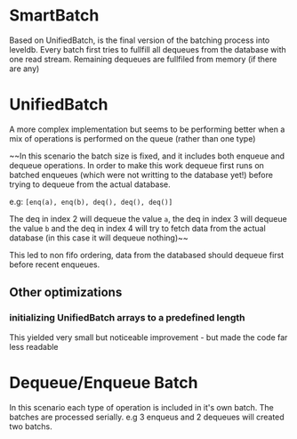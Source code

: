 # SmartBatch
Based on UnifiedBatch, is the final version of the batching process into leveldb.
Every batch first tries to fullfill all dequeues from the database with one read stream.
Remaining dequeues are fullfiled from memory (if there are any)

# UnifiedBatch
A more complex implementation but seems to be performing better when a mix of operations is performed on the queue (rather than one type)

~~In this scenario the batch size is fixed, and it includes both enqueue and dequeue operations. In order to make this work dequeue first runs on batched enqueues (which were not writting to the database yet!) before trying to dequeue from the actual database.

e.g: ```[enq(a), enq(b), deq(), deq(), deq()]```

The deq in index 2 will dequeue the value ```a```, the deq in index 3 will dequeue the value ```b``` and the deq in index 4 will try to fetch data from the actual database (in this case it will dequeue nothing)~~

This led to non fifo ordering, data from the databased should dequeue first before recent enqueues.

## Other optimizations

### initializing UnifiedBatch arrays to a predefined length

This yielded very small but noticeable improvement - but made the code far less readable

# Dequeue/Enqueue Batch
In this scenario each type of operation is included in it's own batch. The batches are processed serially. e.g 3 enqueus and 2 dequeues will created two batchs.
